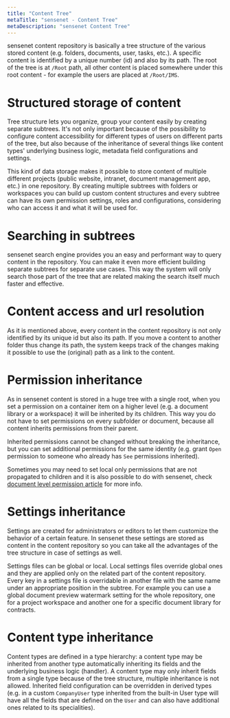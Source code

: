 ```yaml
---
title: "Content Tree"
metaTitle: "sensenet - Content Tree"
metaDescription: "sensenet Content Tree"
---
```


sensenet content repository is basically a tree structure of the various stored content (e.g. folders, documents, user, tasks, etc.). A specific content is identified by a unique number (id) and also by its path. The root of the tree is at `/Root` path, all other content is placed somewhere under this root content - for example the users are placed at `/Root/IMS`.

# Structured storage of content

Tree structure lets you organize, group your content easily by creating separate subtrees. It's not only important because of the possibility to configure content accessibility for different types of users on different parts of the tree, but also because of the inheritance of several things like content types' underlying business logic, metadata field configurations and settings.

This kind of data storage makes it possible to store content of multiple different projects (public website, intranet, document management app, etc.) in one repository. By creating multiple subtrees with folders or workspaces you can build up custom content structures and every subtree can have its own permission settings, roles and configurations, considering who can access it and what it will be used for.

# Searching in subtrees

sensenet search engine provides you an easy and performant way to query content in the repository. You can make it even more efficient building separate subtrees for separate use cases. This way the system will only search those part of the tree that are related making the search itself much faster and effective.

# Content access and url resolution

As it is mentioned above, every content in the content repository is not only identified by its unique id but also its path. If you move a content to another folder thus change its path, the system keeps track of the changes making it possible to use the (original) path as a link to the content.

# Permission inheritance

As in sensenet content is stored in a huge tree with a single root, when you set a permission on a container item on a higher level (e.g. a document library or a workspace) it will be inherited by its children. This way you do not have to set permissions on every subfolder or document, because all content inherits permissions from their parent.

Inherited permissions cannot be changed without breaking the inheritance, but you can set additional permissions for the same identity (e.g. grant `Open` permission to someone who already has `See` permissions inherited).

Sometimes you may need to set local only permissions that are not propagated to children and it is also possible to do with sensenet, check [document level permission article](/concepts/document-level-permissions) for more info.

# Settings inheritance

Settings are created for administrators or editors to let them customize the behavior of a certain feature. In sensenet these settings are stored as content in the content repository so you can take all the advantages of the tree structure in case of settings as well.

Settings files can be global or local. Local settings files override global ones and they are applied only on the related part of the content repository. Every key in a settings file is overridable in another file with the same name under an appropriate position in the subtree. For example you can use a global document preview watermark setting for the whole repository, one for a project workspace and another one for a specific document library for contracts.

# Content type inheritance

Content types are defined in a type hierarchy: a content type may be inherited from another type automatically inheriting its fields and the underlying business logic (handler). A content type may only inherit fields from a single type because of the tree structure, multiple inheritance is not allowed. Inherited field configuration can be overridden in derived types (e.g. in a custom `CompanyUser` type inherited from the built-in User type will have all the fields that are defined on the `User` and can also have additional ones related to its specialities).
